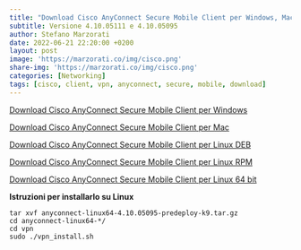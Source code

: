 ```yaml
---
title: "Download Cisco AnyConnect Secure Mobile Client per Windows, Mac e Linux"
subtitle: Versione 4.10.05111 e 4.10.05095
author: Stefano Marzorati
date: 2022-06-21 22:20:00 +0200
layout: post
image: 'https://marzorati.co/img/cisco.png'
share-img: 'https://marzorati.co/img/cisco.png'
categories: [Networking]
tags: [cisco, client, vpn, anyconnect, secure, mobile, download]
---
```

<a href="https://e.pcloud.link/publink/show?code=XZjJBjZnPNyk6C08XfAyjxkqGAkjm932boX" target="_blank">Download Cisco AnyConnect Secure Mobile Client per Windows</a>   

<a href="http://e.pc.cd/uGPotalK" target="_blank">Download Cisco AnyConnect Secure Mobile Client per Mac</a>

<a href="http://e.pc.cd/7fnotalK" target="_blank">Download Cisco AnyConnect Secure Mobile Client per Linux DEB</a>

<a href="http://e.pc.cd/N9xotalK" target="_blank">Download Cisco AnyConnect Secure Mobile Client per Linux RPM</a>

<a href="http://e.pc.cd/KzsotalK" target="_blank">Download Cisco AnyConnect Secure Mobile Client per Linux 64 bit</a>

**Istruzioni per installarlo su Linux**

	tar xvf anyconnect-linux64-4.10.05095-predeploy-k9.tar.gz
	cd anyconnect-linux64-*/ 
	cd vpn
	sudo ./vpn_install.sh

